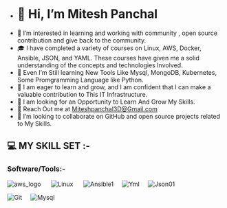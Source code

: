 - <h1>👋 Hi, I’m Mitesh Panchal</h1>
- 👀 I’m interested in learning and working with community , open source contribution and give back to the community.
- 🎓 I have completed a variety of courses on Linux, AWS, Docker, Ansible, JSON, and YAML. These courses have given me a solid understanding of the concepts and technologies Involved.
- 🌱 Even I’m Still learning New Tools Like Mysql, MongoDB, Kubernetes, Some Promgramming Language like Python.
- 🌱 I am eager to learn and grow, and I am confident that I can make a valuable contribution to This IT Infrastructure.
- 🌟 I am looking for an Opportunity to Learn And Grow My Skills.
- 📧 Reach Out me at Miteshpanchal3D@Gmail.com
- 💞️ I’m looking to collaborate on GitHub and open source projects related to My Skills.



<H2>💻 MY SKILL SET :- </H2>  
<h3>Software/Tools:-</h3>

 ![aws_logo](https://github.com/miteshp98/miteshp98/assets/145320555/4ba4fc4c-52ef-4c12-8995-f7002d01289b) &nbsp;&nbsp;&nbsp;&nbsp;&nbsp;![Linux](https://github.com/miteshp98/miteshp98/assets/145320555/72b8942d-77d4-4fab-9180-d00e6f5b4810)&nbsp;&nbsp;&nbsp;&nbsp;&nbsp;
 ![Ansible1](https://github.com/miteshp98/miteshp98/assets/145320555/614c387c-7293-4c76-8256-c0fad9548dd4)&nbsp;&nbsp;&nbsp;&nbsp;&nbsp;![Yml](https://github.com/miteshp98/miteshp98/assets/145320555/0dfb9b20-518e-4977-abde-d85861039daa)&nbsp;&nbsp;&nbsp;&nbsp;&nbsp;![Json01](https://github.com/miteshp98/miteshp98/assets/145320555/815123d1-1de1-4121-afdc-e201eee821f9)&nbsp;&nbsp;&nbsp;&nbsp;&nbsp;<p>![Git](https://github.com/miteshp98/miteshp98/assets/145320555/e73902ba-ea99-41ce-b3ec-1920622ef7ae)&nbsp;&nbsp;&nbsp;&nbsp;&nbsp;![Mysql](https://github.com/miteshp98/miteshp98/assets/145320555/41736ddf-7bb4-4b72-b56c-e154516cd2dc)</p>






 
<!---
miteshp98/miteshp98 is a ✨ special ✨ repository because its `README.md` (this file) appears on your GitHub profile.
You can click the Preview link to take a look at your changes.
--->
